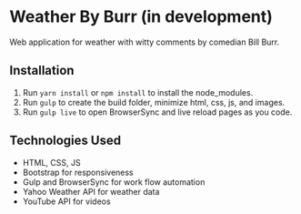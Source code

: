 # Weather By Burr (in development)
Web application for weather with witty comments by comedian Bill Burr.

## Installation
1. Run `yarn install` or `npm install` to install the node_modules.
2. Run `gulp` to create the build folder, minimize html, css, js, and images.
3. Run `gulp live` to open BrowserSync and live reload pages as you code.

## Technologies Used
- HTML, CSS, JS
- Bootstrap for responsiveness
- Gulp and BrowserSync for work flow automation
- Yahoo Weather API for weather data
- YouTube API for videos
